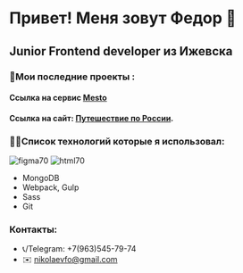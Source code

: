 # Привет! Меня зовут Федор :pray:
## Junior Frontend developer из Ижевска

### :hammer:Мои последние проекты :
#### Ссылка на сервис [Mesto](https://nikolaev.student.nomoredomains.club)
#### Ссылка на сайт: [Путешествие по России](https://nikolaevfo.github.io/russian-travel/index.html).

### 👨‍💻Список технологий которые я использовал:
![figma70](https://user-images.githubusercontent.com/66542605/120192751-a22ade00-c22c-11eb-8121-59ef751edc3c.png)
![html70](https://user-images.githubusercontent.com/66542605/120193055-0188ee00-c22d-11eb-9bc7-3996f605c440.png)



- MongoDB
- Webpack, Gulp
- Sass
- Git

### Контакты:
- 📞/Telegram: +7(963)545-79-74
- ✉️ nikolaevfo@gmail.com
